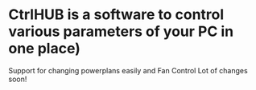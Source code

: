# CtrlHUB is a software to control various parameters of your PC in one place)

Support for changing powerplans easily and Fan Control
Lot of changes soon!
